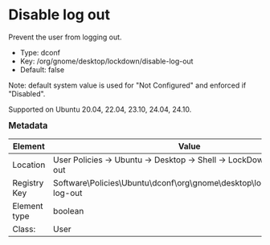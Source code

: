 # Disable log out

Prevent the user from logging out.

- Type: dconf
- Key: /org/gnome/desktop/lockdown/disable-log-out
- Default: false

Note: default system value is used for "Not Configured" and enforced if "Disabled".

Supported on Ubuntu 20.04, 22.04, 23.10, 24.04, 24.10.



<span style="font-size: larger;">**Metadata**</span>

| Element      | Value            |
| ---          | ---              |
| Location     | User Policies -> Ubuntu -> Desktop -> Shell -> LockDown -> Disable log out    |
| Registry Key | Software\Policies\Ubuntu\dconf\org\gnome\desktop\lockdown\disable-log-out         |
| Element type | boolean |
| Class:       | User       |
